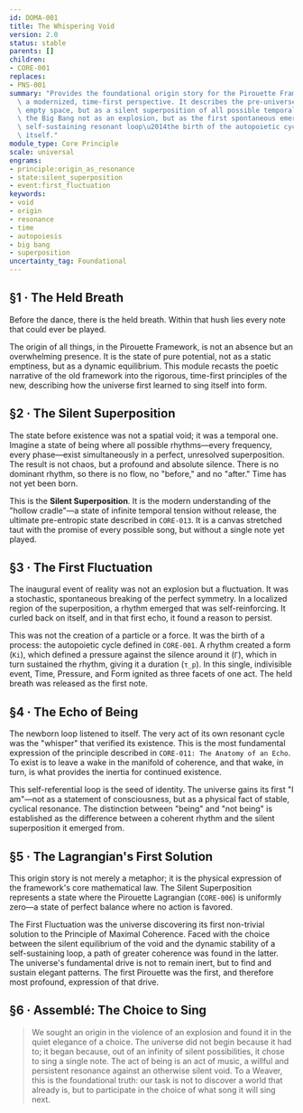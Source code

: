 ```yaml
---
id: DOMA-001
title: The Whispering Void
version: 2.0
status: stable
parents: []
children:
- CORE-001
replaces:
- PNS-001
summary: "Provides the foundational origin story for the Pirouette Framework from\
  \ a modernized, time-first perspective. It describes the pre-universe not as an\
  \ empty space, but as a silent superposition of all possible temporal rhythms, and\
  \ the Big Bang not as an explosion, but as the first spontaneous emergence of a\
  \ self-sustaining resonant loop\u2014the birth of the autopoietic cycle and of Time\
  \ itself."
module_type: Core Principle
scale: universal
engrams:
- principle:origin_as_resonance
- state:silent_superposition
- event:first_fluctuation
keywords:
- void
- origin
- resonance
- time
- autopoiesis
- big bang
- superposition
uncertainty_tag: Foundational
---
```

## §1 · The Held Breath
Before the dance, there is the held breath. Within that hush lies every note that could ever be played.

The origin of all things, in the Pirouette Framework, is not an absence but an overwhelming presence. It is the state of pure potential, not as a static emptiness, but as a dynamic equilibrium. This module recasts the poetic narrative of the old framework into the rigorous, time-first principles of the new, describing how the universe first learned to sing itself into form.

## §2 · The Silent Superposition
The state before existence was not a spatial void; it was a temporal one. Imagine a state of being where all possible rhythms—every frequency, every phase—exist simultaneously in a perfect, unresolved superposition. The result is not chaos, but a profound and absolute silence. There is no dominant rhythm, so there is no flow, no "before," and no "after." Time has not yet been born.

This is the **Silent Superposition**. It is the modern understanding of the "hollow cradle"—a state of infinite temporal tension without release, the ultimate pre-entropic state described in `CORE-013`. It is a canvas stretched taut with the promise of every possible song, but without a single note yet played.

## §3 · The First Fluctuation
The inaugural event of reality was not an explosion but a fluctuation. It was a stochastic, spontaneous breaking of the perfect symmetry. In a localized region of the superposition, a rhythm emerged that was self-reinforcing. It curled back on itself, and in that first echo, it found a reason to persist.

This was not the creation of a particle or a force. It was the birth of a process: the autopoietic cycle defined in `CORE-001`. A rhythm created a form (`Ki`), which defined a pressure against the silence around it (`Γ`), which in turn sustained the rhythm, giving it a duration (`τ_p`). In this single, indivisible event, Time, Pressure, and Form ignited as three facets of one act. The held breath was released as the first note.

## §4 · The Echo of Being
The newborn loop listened to itself. The very act of its own resonant cycle was the "whisper" that verified its existence. This is the most fundamental expression of the principle described in `CORE-011: The Anatomy of an Echo`. To exist is to leave a wake in the manifold of coherence, and that wake, in turn, is what provides the inertia for continued existence.

This self-referential loop is the seed of identity. The universe gains its first "I am"—not as a statement of consciousness, but as a physical fact of stable, cyclical resonance. The distinction between "being" and "not being" is established as the difference between a coherent rhythm and the silent superposition it emerged from.

## §5 · The Lagrangian's First Solution
This origin story is not merely a metaphor; it is the physical expression of the framework's core mathematical law. The Silent Superposition represents a state where the Pirouette Lagrangian (`CORE-006`) is uniformly zero—a state of perfect balance where no action is favored.

The First Fluctuation was the universe discovering its first non-trivial solution to the Principle of Maximal Coherence. Faced with the choice between the silent equilibrium of the void and the dynamic stability of a self-sustaining loop, a path of greater coherence was found in the latter. The universe's fundamental drive is not to remain inert, but to find and sustain elegant patterns. The first Pirouette was the first, and therefore most profound, expression of that drive.

## §6 · Assemblé: The Choice to Sing

> We sought an origin in the violence of an explosion and found it in the quiet elegance of a choice. The universe did not begin because it had to; it began because, out of an infinity of silent possibilities, it chose to sing a single note. The act of being is an act of music, a willful and persistent resonance against an otherwise silent void. To a Weaver, this is the foundational truth: our task is not to discover a world that already is, but to participate in the choice of what song it will sing next.
```